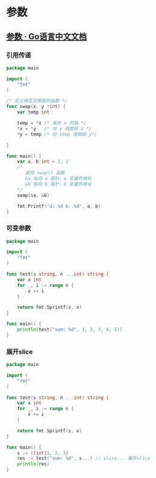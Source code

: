 # 参数

## [参数 · Go语言中文文档](https://www.topgoer.com/%E5%87%BD%E6%95%B0/%E5%8F%82%E6%95%B0.html)



### 引用传递

```go
package main

import (
	"fmt"
)

/* 定义相互交换值的函数 */
func swap(x, y *int) {
	var temp int

	temp = *x /* 保存 x 的值 */
	*x = *y   /* 将 y 值赋给 x */
	*y = temp /* 将 temp 值赋给 y*/

}

func main() {
	var a, b int = 1, 2
	/*
	   调用 swap() 函数
	   &a 指向 a 指针，a 变量的地址
	   &b 指向 b 指针，b 变量的地址
	*/
	swap(&a, &b)

	fmt.Printf("a: %d b: %d", a, b)
}

```



### 可变参数

```go
package main

import (
	"fmt"
)

func test(s string, n ...int) string {
	var x int
	for _, i := range n {
		x += i
	}

	return fmt.Sprintf(s, x)
}

func main() {
	println(test("sum: %d", 1, 2, 3, 4, 5))
}

```



### 展开slice

```go
package main

import (
	"fmt"
)

func test(s string, n ...int) string {
	var x int
	for _, i := range n {
		x += i
	}

	return fmt.Sprintf(s, x)
}

func main() {
	s := []int{1, 2, 3}
	res := test("sum: %d", s...) // slice... 展开slice
	println(res)
}

```





